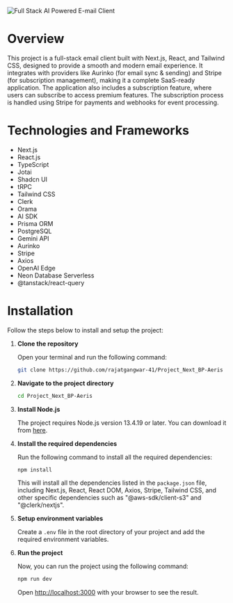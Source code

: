 ![Full Stack AI Powered E-mail Client](https://rajatgangwar-aeris.vercel.app/public/demo.png)

# Overview

This project is a full-stack email client built with Next.js, React, and Tailwind CSS, designed to provide a smooth and modern email experience. It integrates with providers like Aurinko (for email sync & sending) and Stripe (for subscription management), making it a complete SaaS-ready application. The application also includes a subscription feature, where users can subscribe to access premium features. The subscription process is handled using Stripe for payments and webhooks for event processing.

# Technologies and Frameworks

- Next.js
- React.js
- TypeScript
- Jotai
- Shadcn UI
- tRPC
- Tailwind CSS
- Clerk
- Orama
- AI SDK
- Prisma ORM
- PostgreSQL
- Gemini API
- Aurinko
- Stripe
- Axios
- OpenAI Edge
- Neon Database Serverless
- @tanstack/react-query

# Installation

Follow the steps below to install and setup the project:

1. **Clone the repository**

   Open your terminal and run the following command:

   ```bash
   git clone https://github.com/rajatgangwar-41/Project_Next_BP-Aeris
   ```

2. **Navigate to the project directory**

   ```bash
   cd Project_Next_BP-Aeris
   ```

3. **Install Node.js**

   The project requires Node.js version 13.4.19 or later. You can download it from [here](https://nodejs.org/en/download/).

4. **Install the required dependencies**

   Run the following command to install all the required dependencies:

   ```bash
   npm install
   ```

   This will install all the dependencies listed in the `package.json` file, including Next.js, React, React DOM, Axios, Stripe, Tailwind CSS, and other specific dependencies such as "@aws-sdk/client-s3" and "@clerk/nextjs".

5. **Setup environment variables**

   Create a `.env` file in the root directory of your project and add the required environment variables.

6. **Run the project**

   Now, you can run the project using the following command:

   ```bash
   npm run dev
   ```

   Open [http://localhost:3000](http://localhost:3000) with your browser to see the result.
